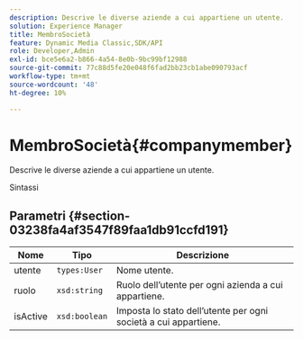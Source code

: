 ```yaml
---
description: Descrive le diverse aziende a cui appartiene un utente.
solution: Experience Manager
title: MembroSocietà
feature: Dynamic Media Classic,SDK/API
role: Developer,Admin
exl-id: bce5e6a2-b866-4a54-8e0b-9bc99bf12988
source-git-commit: 77c88d5fe20e048f6fad2bb23cb1abe090793acf
workflow-type: tm+mt
source-wordcount: '48'
ht-degree: 10%

---
```


# MembroSocietà{#companymember}

Descrive le diverse aziende a cui appartiene un utente.

Sintassi

## Parametri {#section-03238fa4af3547f89faa1db91ccfd191}

| Nome | Tipo | Descrizione |
|---|---|---|
| utente | `types:User` | Nome utente. |
| ruolo | `xsd:string` | Ruolo dell’utente per ogni azienda a cui appartiene. |
| isActive | `xsd:boolean` | Imposta lo stato dell’utente per ogni società a cui appartiene. |
